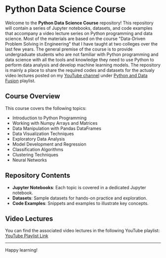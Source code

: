 # Python Data Science Course

Welcome to the **Python Data Science Course** repository! This repository will contain a series of Jupyter notebooks, datasets, and code examples that accompany a video lecture series on Python programming and data science. Most of the materials are based on the course "Data-Driven Problem Solving in Engineering" that I have taught at two colleges over the last few years. The general premise of the course is to provide undergraduate students who are not familiar with Python programming and data science with all the tools and knowledge they need to use Python to perform data analysis and develop machine learning models. The repository is mainly a place to share the required codes and datasets for the actualy video lectures posted on my [YouTube channel](https://www.youtube.com/@masoudmasoumi5486) under [Python and Data Fusion](https://youtube.com/playlist?list=PLhD0SCr3Tf2SyF25E9HJC0h1DqnEEtc40&si=uQZD832yGPMGzmxB) playlist. 

## Course Overview

This course covers the following topics:

- Introduction to Python Programming
- Working with Numpy Arrays and Matrices
- Data Manipulation with Pandas DataFrames
- Data Visualization Techniques
- Exploratory Data Analysis
- Model Development and Regression
- Classification Algorithms 
- Clustering Techniques
- Neural Networks

## Repository Contents

- **Jupyter Notebooks**: Each topic is covered in a dedicated Jupyter notebook.
- **Datasets**: Sample datasets for hands-on practice and exploration.
- **Code Examples**: Snippets and examples to illustrate key concepts.

## Video Lectures

You can find the associated video lectures in the following YouTube playlist:  
[YouTube Playlist Link](https://youtube.com/playlist?list=PLhD0SCr3Tf2SyF25E9HJC0h1DqnEEtc40&si=Vd5-37fesuceuxpc)

---

Happy learning!

